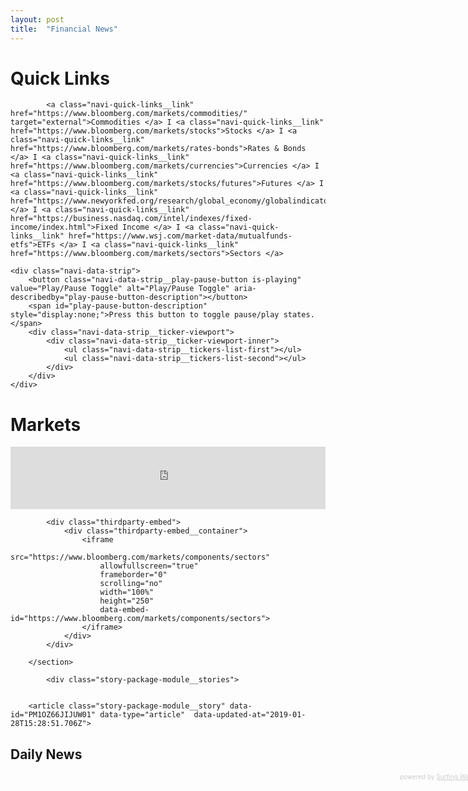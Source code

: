 ```yaml
---
layout: post
title:  "Financial News"
---
```


<div class="navi-markets-bar">
	<h1 class="section-front-header-module__title">Quick Links</h1>

            <a class="navi-quick-links__link" href="https://www.bloomberg.com/markets/commodities/" target="external">Commodities </a> I <a class="navi-quick-links__link" href="https://www.bloomberg.com/markets/stocks">Stocks </a> I <a class="navi-quick-links__link" href="https://www.bloomberg.com/markets/rates-bonds">Rates & Bonds </a> I <a class="navi-quick-links__link" href="https://www.bloomberg.com/markets/currencies">Currencies </a> I <a class="navi-quick-links__link" href="https://www.bloomberg.com/markets/stocks/futures">Futures </a> I <a class="navi-quick-links__link" href="https://www.newyorkfed.org/research/global_economy/globalindicators.html">Economics </a> I <a class="navi-quick-links__link" href="https://business.nasdaq.com/intel/indexes/fixed-income/index.html">Fixed Income </a> I <a class="navi-quick-links__link" href="https://www.wsj.com/market-data/mutualfunds-etfs">ETFs </a> I <a class="navi-quick-links__link" href="https://www.bloomberg.com/markets/sectors">Sectors </a>

    <div class="navi-data-strip">
        <button class="navi-data-strip__play-pause-button is-playing" value="Play/Pause Toggle" alt="Play/Pause Toggle" aria-describedby="play-pause-button-description"></button>
        <span id="play-pause-button-description" style="display:none;">Press this button to toggle pause/play states.</span>
        <div class="navi-data-strip__ticker-viewport">
			<div class="navi-data-strip__ticker-viewport-inner">
				<ul class="navi-data-strip__tickers-list-first"></ul>
                <ul class="navi-data-strip__tickers-list-second"></ul>
            </div>
        </div>
    </div>


<h1 class="section-front-header-module__title">Markets</h1>

<div class="thirdparty-embed">
                <div class="thirdparty-embed__container">
                    <iframe
                        src="https://www.bloomberg.com/markets/components/data-drawer?linksType=tout&showTabs=true"
                        allowfullscreen="true"
                        frameborder="0"
                        scrolling="no"
                        width="100%"
                        height="100"
                        data-embed-id="https://www.bloomberg.com/markets/components/data-drawer?linksType=tout&showTabs=true">
										</iframe>
                </div>
 </div>

<section class="embed-module" id="sector_performance" data-variation="">

            <div class="thirdparty-embed">
                <div class="thirdparty-embed__container">
                    <iframe
                        src="https://www.bloomberg.com/markets/components/sectors"
                        allowfullscreen="true"
                        frameborder="0"
                        scrolling="no"
                        width="100%"
                        height="250"
                        data-embed-id="https://www.bloomberg.com/markets/components/sectors">
                    </iframe>
                </div>
            </div>

        </section>


<section class="story-package-module" id="story_package" data-theme="" data-variation="4_up_heds_only">


            <div class="story-package-module__stories">


        <article class="story-package-module__story" data-id="PM1OZ66JIJUW01" data-type="article"  data-updated-at="2019-01-28T15:28:51.706Z">
        
<h2 class="section-front-header-module__title">Daily News</h2>
  
<!-- start sw-rss-feed code -->
<script type="text/javascript">
<!--
rssfeed_url = new Array();
rssfeed_url[0]="http://feeds.reuters.com/reuters/companyNews"; rssfeed_url[1]="http://ir.nasdaq.com/rss/news-releases.xml?items=15";  
rssfeed_frame_width="750";
rssfeed_frame_height="260";
rssfeed_scroll="off";
rssfeed_scroll_step="15";
rssfeed_scroll_bar="on";
rssfeed_target="_blank";
rssfeed_font_size="12";
rssfeed_font_face="";
rssfeed_border="on";
rssfeed_css_url="";
rssfeed_title="on";
rssfeed_title_name="Reuters and Nasdaq News Releases";
rssfeed_title_bgcolor="#3366ff";
rssfeed_title_color="#fff";
rssfeed_title_bgimage="";
rssfeed_footer="off";
rssfeed_footer_name="rss feed";
rssfeed_footer_bgcolor="#fff";
rssfeed_footer_color="#333";
rssfeed_footer_bgimage="";
rssfeed_item_title_length="50";
rssfeed_item_title_color="#666";
rssfeed_item_bgcolor="#fff";
rssfeed_item_bgimage="";
rssfeed_item_border_bottom="on";
rssfeed_item_source_icon="off";
rssfeed_item_date="off";
rssfeed_item_description="on";
rssfeed_item_description_length="120";
rssfeed_item_description_color="#666";
rssfeed_item_description_link_color="#333";
rssfeed_item_description_tag="off";
rssfeed_no_items="0";
rssfeed_cache = "4ebaa9525b50451883e7a03cfdf17157";
//-->
</script>
<script type="text/javascript" src="//feed.surfing-waves.com/js/rss-feed.js"></script>
<!-- The link below helps keep this service FREE, and helps other people find the SW widget. Please be cool and keep it! Thanks. -->
<div style="color:#ccc;font-size:10px; text-align:right; width:750px;">powered by <a href="https://surfing-waves.com" rel="noopener" target="_blank" style="color:#ccc;">Surfing Waves</a></div>
<!-- end sw-rss-feed code -->

